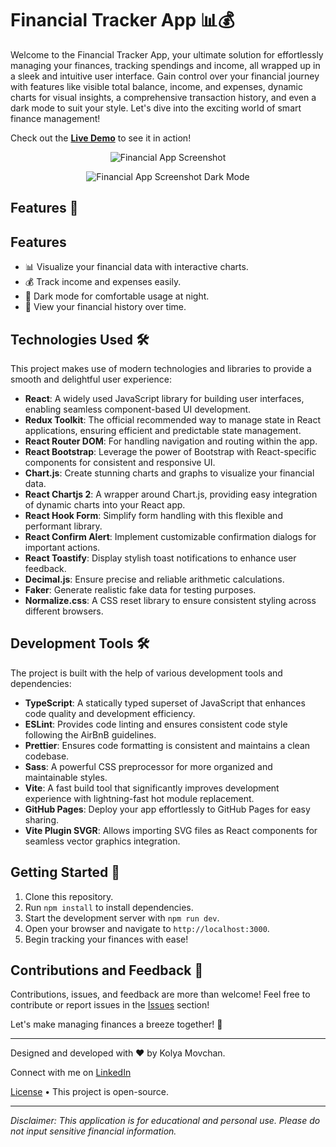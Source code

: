 # Financial Tracker App 📊💰

Welcome to the Financial Tracker App, your ultimate solution for effortlessly managing your finances, tracking spendings and income, all wrapped up in a sleek and intuitive user interface. Gain control over your financial journey with features like visible total balance, income, and expenses, dynamic charts for visual insights, a comprehensive transaction history, and even a dark mode to suit your style. Let's dive into the exciting world of smart finance management!

Check out the [**Live Demo**](https://kolya-movchan.github.io/mopobank) to see it in action!

<p align="center">
  <img src="https://github.com/kolya-movchan/mopobank/raw/main/public/mopobank-demo.png" alt="Financial App Screenshot">
</p>

<p align="center">
  <img src="https://github.com/kolya-movchan/mopobank/raw/main/public/mopobank-demo-dark-mode.png" alt="Financial App Screenshot Dark Mode">
</p>


## Features 🚀

## Features

- 📊 Visualize your financial data with interactive charts.
- 💰 Track income and expenses easily.
- 🌙 Dark mode for comfortable usage at night.
- 📅 View your financial history over time.

## Technologies Used 🛠️

This project makes use of modern technologies and libraries to provide a smooth and delightful user experience:

- **React**: A widely used JavaScript library for building user interfaces, enabling seamless component-based UI development.
- **Redux Toolkit**: The official recommended way to manage state in React applications, ensuring efficient and predictable state management.
- **React Router DOM**: For handling navigation and routing within the app.
- **React Bootstrap**: Leverage the power of Bootstrap with React-specific components for consistent and responsive UI.
- **Chart.js**: Create stunning charts and graphs to visualize your financial data.
- **React Chartjs 2**: A wrapper around Chart.js, providing easy integration of dynamic charts into your React app.
- **React Hook Form**: Simplify form handling with this flexible and performant library.
- **React Confirm Alert**: Implement customizable confirmation dialogs for important actions.
- **React Toastify**: Display stylish toast notifications to enhance user feedback.
- **Decimal.js**: Ensure precise and reliable arithmetic calculations.
- **Faker**: Generate realistic fake data for testing purposes.
- **Normalize.css**: A CSS reset library to ensure consistent styling across different browsers.
  
## Development Tools 🛠️

The project is built with the help of various development tools and dependencies:

- **TypeScript**: A statically typed superset of JavaScript that enhances code quality and development efficiency.
- **ESLint**: Provides code linting and ensures consistent code style following the AirBnB guidelines.
- **Prettier**: Ensures code formatting is consistent and maintains a clean codebase.
- **Sass**: A powerful CSS preprocessor for more organized and maintainable styles.
- **Vite**: A fast build tool that significantly improves development experience with lightning-fast hot module replacement.
- **GitHub Pages**: Deploy your app effortlessly to GitHub Pages for easy sharing.
- **Vite Plugin SVGR**: Allows importing SVG files as React components for seamless vector graphics integration.
  
## Getting Started 🏁

1. Clone this repository.
2. Run `npm install` to install dependencies.
3. Start the development server with `npm run dev`.
4. Open your browser and navigate to `http://localhost:3000`.
5. Begin tracking your finances with ease!

## Contributions and Feedback 🙌

Contributions, issues, and feedback are more than welcome! Feel free to contribute or report issues in the [Issues](https://github.com/kolya-movchan/mopobank/issues) section!

Let's make managing finances a breeze together! 💸

---

Designed and developed with ❤️ by Kolya Movchan.

Connect with me on [LinkedIn](https://www.linkedin.com/in/klmovchan/)

[License](LICENSE) • This project is open-source.

---

*Disclaimer: This application is for educational and personal use. Please do not input sensitive financial information.*
